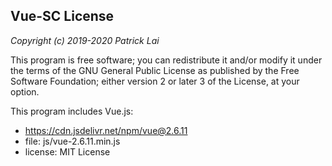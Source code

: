 ## Vue-SC License ##

*Copyright (c) 2019-2020 Patrick Lai*

This program is free software; you can redistribute it and/or modify
it under the terms of the GNU General Public License as published by
the Free Software Foundation; either version 2 or later 3 of the
License, at your option.

This program includes Vue.js:
- https://cdn.jsdelivr.net/npm/vue@2.6.11
- file: js/vue-2.6.11.min.js
- license: MIT License
